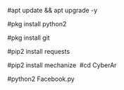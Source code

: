#apt update && apt upgrade -y 

#pkg install python2

#pkg install git

#pip2 install requests

#pip2 install mechanize
‌
#cd CyberAr

#python2 Facebook.py
